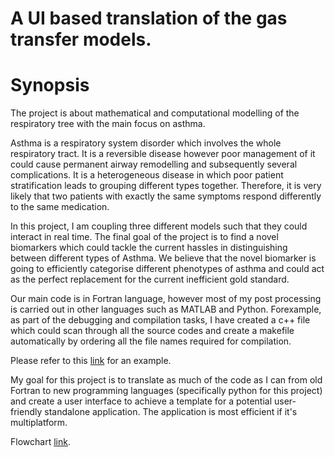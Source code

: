 # A UI based translation of the gas transfer models. 
# Synopsis 
The project is about mathematical and computational modelling of the respiratory tree with the main focus on asthma.

Asthma is a respiratory system disorder which involves the whole respiratory tract. It is a reversible disease however poor management of it could cause permanent airway remodelling and subsequently several complications. It is a heterogeneous disease in which poor patient stratification leads to grouping different types together. Therefore, it is very likely that two patients with exactly the same symptoms respond differently to the same medication. 

In this project, I am coupling three different models such that they could interact in real time. The final goal of the project is to find a novel biomarkers which could tackle the current hassles in distinguishing between different types of Asthma. We believe that the novel biomarker is going to efficiently categorise different phenotypes of asthma and could act as the perfect replacement for the current inefficient gold standard.

Our main code is in Fortran language, however most of my post processing is carried out in other languages such as MATLAB and Python. Forexample, as part of the debugging and compilation tasks, I have created a c++ file which could scan through all the source codes and create a makefile automatically by ordering all the file names required for compilation.

Please refer to this [link](https://github.com/arcisad/Automake) for an example. 

My goal for this project is to translate as much of the code as I can from old Fortran to new programming languages (specifically python for this project) and create a user interface to achieve a template for a potential user-friendly standalone application. The application is most efficient if it's multiplatform.  

Flowchart [link](https://github.com/arcisad/dssr2017ABI-a.rastar/blob/master/Digital.png).
